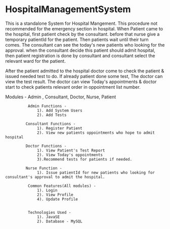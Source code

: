 # HospitalManagementSystem

This is a standalone System for Hospital Mangement. This procedure not recommended for the emergency section in hospital.
When Patient came to the hospital, first patient check by the consultant. before that nurse give a temporary patientId for the patient.
Then patients wait until their turn comes. The consultant can see the today's new patients who looking for the approval. 
when the consultant decide this patient should admit hospital, then patient registration is done by consultant and 
consultant select the relevant ward for the patient.

After the patient admitted to the hospital doctor come to check the patient & issued needed test to do. 
If already patient done some test, The doctor can view the test result. The doctor can view Today's appointments & 
doctor start to check patients relevant order in oppointment list number. 

Modules - Admin , Consultant, Doctor, Nurse, Patient


              Admin Functions -
                  1). Add System Users
                  2). Add Tests
                  
             Consultant Functions - 
                  1). Register Patient
                  2). View new patients oppointments who hope to admit hospital
             
             Doctor Functions - 
                  1). View Patient's Test Report
                  2). View Today's oppointments
                  3).Recommend tests for patients if needed.
                  
             Nurse Function - 
                  1). Issue patientId for new patients who looking for consultant's approval to admit the hospital.
                 
              Common Features(All modules) -
                  1). Login
                  2). View Profile
                  4). Update Profile                 


              Technologies Used -
                  1). JavaSE
                  2). Database - MySQL
